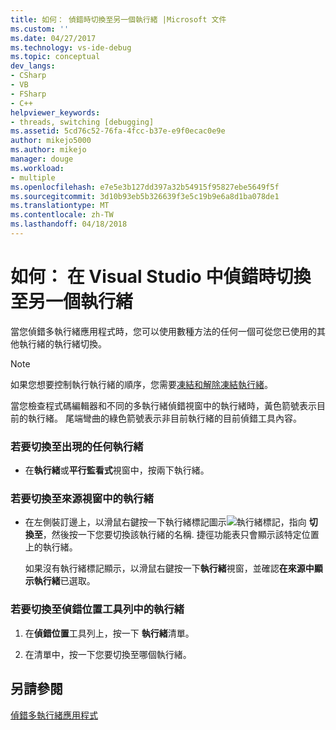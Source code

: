 ```yaml
---
title: 如何： 偵錯時切換至另一個執行緒 |Microsoft 文件
ms.custom: ''
ms.date: 04/27/2017
ms.technology: vs-ide-debug
ms.topic: conceptual
dev_langs:
- CSharp
- VB
- FSharp
- C++
helpviewer_keywords:
- threads, switching [debugging]
ms.assetid: 5cd76c52-76fa-4fcc-b37e-e9f0ecac0e9e
author: mikejo5000
ms.author: mikejo
manager: douge
ms.workload:
- multiple
ms.openlocfilehash: e7e5e3b127dd397a32b54915f95827ebe5649f5f
ms.sourcegitcommit: 3d10b93eb5b326639f3e5c19b9e6a8d1ba078de1
ms.translationtype: MT
ms.contentlocale: zh-TW
ms.lasthandoff: 04/18/2018
---
```

# <a name="how-to-switch-to-another-thread-while-debugging-in-visual-studio"></a>如何： 在 Visual Studio 中偵錯時切換至另一個執行緒
當您偵錯多執行緒應用程式時，您可以使用數種方法的任何一個可從您已使用的其他執行緒的執行緒切換。

> [!NOTE]
> 如果您想要控制執行執行緒的順序，您需要[凍結和解除凍結執行緒](../debugger/get-started-debugging-multithreaded-apps.md)。

當您檢查程式碼編輯器和不同的多執行緒偵錯視窗中的執行緒時，黃色箭號表示目前的執行緒。 尾端彎曲的綠色箭號表示非目前執行緒的目前偵錯工具內容。
  
### <a name="to-switch-to-any-thread-that-appears"></a>若要切換至出現的任何執行緒 
  
-   在**執行緒**或**平行監看式**視窗中，按兩下執行緒。  
  
### <a name="to-switch-to-a-thread-in-a-source-window"></a>若要切換至來源視窗中的執行緒  
  
-   在左側裝訂邊上，以滑鼠右鍵按一下執行緒標記圖示![執行緒標記](../debugger/media/dbg-thread-marker.png "ThreadMarker")，指向 **切換至**，然後按一下您要切換該執行緒的名稱. 捷徑功能表只會顯示該特定位置上的執行緒。  
  
     如果沒有執行緒標記顯示，以滑鼠右鍵按一下**執行緒**視窗，並確認**在來源中顯示執行緒**已選取。  
  
### <a name="to-switch-to-a-thread-in-the-debug-location-toolbar"></a>若要切換至偵錯位置工具列中的執行緒  
  
1.  在**偵錯位置**工具列上，按一下 **執行緒**清單。  
  
2.  在清單中，按一下您要切換至哪個執行緒。  
  
## <a name="see-also"></a>另請參閱  
 [偵錯多執行緒應用程式](../debugger/debug-multithreaded-applications-in-visual-studio.md)
